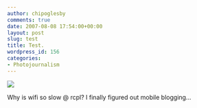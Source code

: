 ```yaml
---
author: chipoglesby
comments: true
date: 2007-08-08 17:54:00+00:00
layout: post
slug: test
title: Test.
wordpress_id: 156
categories:
- Photojournalism
---
```


[![](http://bp3.blogger.com/_GlcbreYSTwI/RroDbT1Oz3I/AAAAAAAAAGk/zj1oDepfyqM/s320/0808071353-792695.jpg)](http://bp3.blogger.com/_GlcbreYSTwI/RroDbT1Oz3I/AAAAAAAAAGk/zj1oDepfyqM/s1600-h/0808071353-792695.jpg)

Why is wifi so slow @ rcpl? I finally figured out mobile blogging...
